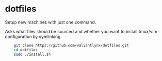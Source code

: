 # dotfiles

Setup new machines with just one command.

Asks what files should be sourced and whether you want to install tmux/vim configuration by symlinking.
```bash
    git clone https://github.com/valiantlynx/dotfiles.git
    cd dotfiles
    sudo ./install.sh
```
